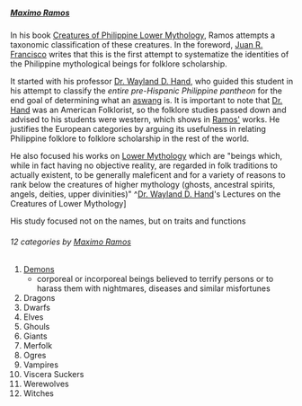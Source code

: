 ##### [Maximo Ramos](Maximo%20Ramos.md)
In his book [Creatures of Philippine Lower Mythology](../../../Library/Reference%20Books/Creatures%20of%20Philippine%20Lower%20Mythology.md), Ramos attempts a taxonomic classification of these creatures. In the foreword, [Juan R. Francisco](Juan%20R.%20Francisco.md) writes that this is the first attempt to systematize the identities of the Philippine mythological beings for folklore scholarship. 

It started with his professor [Dr. Wayland D. Hand](Dr.%20Wayland%20D.%20Hand.md), who guided this student in his attempt to classify the *entire pre-Hispanic Philippine pantheon* for the end goal of determining what an [aswang](../../Lower%20Mythology/Aswangs.md) is. It is important to note that [Dr. Hand](Dr.%20Wayland%20D.%20Hand.md) was an American Folklorist, so the folklore studies passed down and advised to his students were western, which shows in [Ramos'](Maximo%20Ramos.md) works. He justifies the European categories by arguing its usefulness in relating Philippine folklore to folklore scholarship in the rest of the world. 

He also focused his works on [Lower Mythology](../../Lower%20Mythology/'Main%20Note.md) which are "beings which, while in fact having no objective reality, are regarded in folk traditions to actually existent, to be generally maleficent and for a variety of reasons to rank below the creatures of higher mythology (ghosts, ancestral spirits, angels, deities, upper divinities)" ^[Dr. Wayland D. Hand](Dr.%20Wayland%20D.%20Hand.md)'s Lectures on the Creatures of Lower Mythology]

His study focused not on the names, but on traits and functions

###### 12 categories by [Maximo Ramos](Maximo%20Ramos.md) 
1. [Demons](Demons.md)
	- corporeal or incorporeal beings believed to terrify persons or to harass them with nightmares, diseases and similar misfortunes
1. Dragons
2. Dwarfs
3. Elves
4. Ghouls
5. Giants
6. Merfolk
7. Ogres
8. Vampires
9. Viscera Suckers
10. Werewolves
11. Witches


